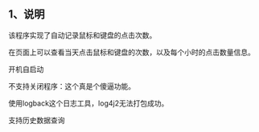 ## 1、说明

该程序实现了自动记录鼠标和键盘的点击次数。

在页面上可以查看当天点击鼠标和键盘的次数，以及每个小时的点击数量信息。

开机自启动

不支持关闭程序：这个真是个傻逼功能。

使用logback这个日志工具，log4j2无法打包成功。

支持历史数据查询

